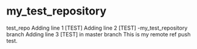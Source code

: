 # my_test_repository
test_repo
Adding line 1 [TEST]
Adding line 2 [TEST] -my_test_repository branch
Adding line 3 [TEST] in master branch
This is my remote ref push test.
